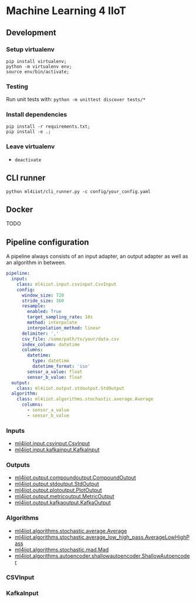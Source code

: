 # Machine Learning 4 IIoT

## Development

### Setup virtualenv

```
pip install virtualenv;
python -m virtualenv env;
source env/bin/activate;
```

### Testing

Run unit tests with: `python -m unittest discover tests/*`

### Install dependencies

```
pip install -r requirements.txt;
pip install -e .;
```

### Leave virtualenv

- `deactivate`

## CLI runner

```
python ml4iiot/cli_runner.py -c config/your_config.yaml
```

## Docker

TODO

## Pipeline configuration

A pipeline always consists of an input adapter, an output adapter as well as an algorithm in between. 

```yaml
pipeline:
  input:
    class: ml4iiot.input.csvinput.CsvInput
    config:
      window_size: 720
      stride_size: 360
      resample:
        enabled: True
        target_sampling_rate: 10s
        method: interpolate
        interpolation_method: linear
      delimiter: ','
      csv_file: /some/path/to/your/data.csv
      index_column: datetime
      columns:
        datetime:
          type: datetime
          datetime_format: 'iso'
        sensor_a_value: float
        sensor_b_value: float
  output:
    class: ml4iiot.output.stdoutput.StdOutput
  algorithm:
    class: ml4iiot.algorithms.stochastic.average.Average
      columns:
        - sensor_a_value
        - sensor_b_value
```

### Inputs
- [ml4iiot.input.csvinput.CsvInput](#CSVInput) 
- [ml4iiot.input.kafkainput.KafkaInput](#KafkaInput)

### Outputs
- [ml4iiot.output.compoundoutput.CompoundOutput](#CompoundOutput)
- [ml4iiot.output.stdoutput.StdOutput](#StdOutput)
- [ml4iiot.output.plotoutput.PlotOutput](#PlotOutput)
- [ml4iiot.output.metricoutput.MetricOutput](#MetricOutput)
- [ml4iiot.output.kafkaoutput.KafkaOutput](#KafkaOutput)

### Algorithms
- [ml4iiot.algorithms.stochastic.average.Average](#Average)
- [ml4iiot.algorithms.stochastic.average_low_high_pass.AverageLowHighPass](#AverageLowHighPass)
- [ml4iiot.algorithms.stochastic.mad.Mad](#Mad)
- [ml4iiot.algorithms.autoencoder.shallowautoencoder.ShallowAutoencoder](#ShallowAutoencoder)

### CSVInput

### KafkaInput  
